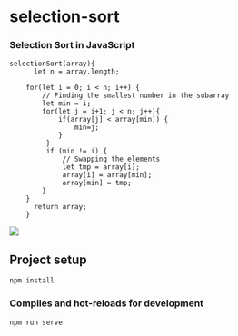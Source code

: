 # selection-sort

### Selection Sort in JavaScript

```
selectionSort(array){
      let n = array.length;
        
    for(let i = 0; i < n; i++) {
        // Finding the smallest number in the subarray
        let min = i;
        for(let j = i+1; j < n; j++){
            if(array[j] < array[min]) {
                min=j; 
            }
         }
         if (min != i) {
             // Swapping the elements
             let tmp = array[i]; 
             array[i] = array[min];
             array[min] = tmp;      
        }
    }
      return array;
    }
```

<img src="https://github.com/AlanTeeWeiLoon/10BestSortingAlgorithms/blob/main/selection-sort/public/Images/Selection-Sort.gif" />


## Project setup
```
npm install
```

### Compiles and hot-reloads for development
```
npm run serve
```

